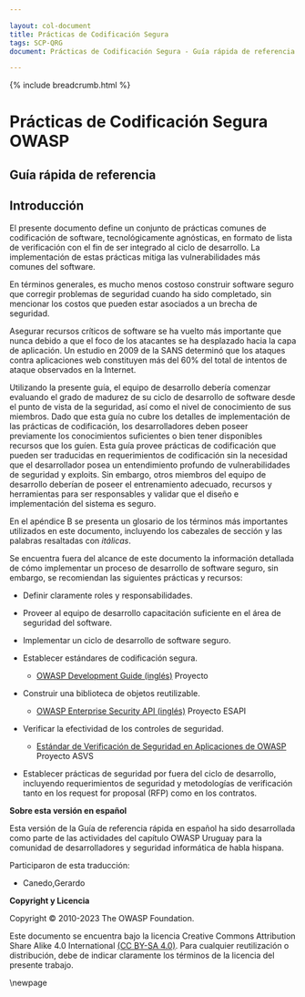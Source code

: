 ```yaml
---

layout: col-document
title: Prácticas de Codificación Segura
tags: SCP-QRG
document: Prácticas de Codificación Segura - Guía rápida de referencia

---
```


{% include breadcrumb.html %}
# Prácticas de Codificación Segura OWASP

## Guía rápida de referencia

## Introducción

El presente documento define un conjunto de prácticas comunes de
codificación de software, tecnológicamente agnósticas, en formato de
lista de verificación con el fin de ser integrado al ciclo de
desarrollo. La implementación de estas prácticas mitiga las
vulnerabilidades más comunes del software.

En términos generales, es mucho menos costoso construir software seguro
que corregir problemas de seguridad cuando ha sido completado, sin
mencionar los costos que pueden estar asociados a un brecha de seguridad.

Asegurar recursos críticos de software se ha vuelto más importante que
nunca debido a que el foco de los atacantes se ha desplazado hacia la
capa de aplicación. Un estudio en 2009 de la SANS determinó que los
ataques contra aplicaciones web constituyen más del 60% del total de
intentos de ataque observados en la Internet.

Utilizando la presente guía, el equipo de desarrollo debería comenzar
evaluando el grado de madurez de su ciclo de desarrollo de software
desde el punto de vista de la seguridad, así como el nivel de
conocimiento de sus miembros. Dado que esta guía no cubre los detalles
de implementación de las prácticas de codificación, los desarrolladores
deben poseer previamente los conocimientos suficientes o bien tener
disponibles recursos que los guíen. Esta guía provee prácticas de
codificación que pueden ser traducidas en requerimientos de codificación sin
la necesidad que el desarrollador posea un entendimiento profundo de
vulnerabilidades de seguridad y exploits. Sin embargo, otros miembros
del equipo de desarrollo deberían de poseer el entrenamiento adecuado,
recursos y herramientas para ser responsables y validar que el diseño e
implementación del sistema es seguro.

En el apéndice B se presenta un glosario de los términos más importantes
utilizados en este documento, incluyendo los cabezales de sección y las
palabras resaltadas con *itálicas*.

Se encuentra fuera del alcance de este documento la información
detallada de cómo implementar un proceso de desarrollo de software
seguro, sin embargo, se recomiendan las siguientes prácticas y recursos:

-   Definir claramente roles y responsabilidades.

-   Proveer al equipo de desarrollo capacitación suficiente en el área
    de seguridad del software.

-   Implementar un ciclo de desarrollo de software seguro.

-   Establecer estándares de codificación segura.

    -   [OWASP Development Guide (inglés)][guide] Proyecto

-   Construir una biblioteca de objetos reutilizable.

    -   [OWASP Enterprise Security API (inglés)][esapi] Proyecto ESAPI

-   Verificar la efectividad de los controles de seguridad.

    -   [Estándar de Verificación de Seguridad en Aplicaciones de OWASP][asvs] Proyecto ASVS

-   Establecer prácticas de seguridad por fuera del ciclo de desarrollo,
    incluyendo requerimientos de seguridad y metodologías de
    verificación tanto en los request for proposal (RFP) como en los
    contratos.

**Sobre esta versión en español**

Esta versión de la Guía de referencia rápida en español ha sido
desarrollada como parte de las actividades del capítulo OWASP Uruguay
para la comunidad de desarrolladores y seguridad informática de habla
hispana.

Participaron de esta traducción:

*  Canedo,Gerardo

**Copyright y Licencia**

Copyright © 2010-2023 The OWASP Foundation.

Este documento se encuentra bajo la licencia
Creative Commons Attribution Share Alike  4.0 International [(CC BY-SA 4.0)][CC-BY-SA-4.0].
Para cualquier reutilización o distribución, debe de indicar claramente los términos de la licencia del presente trabajo.

[CC-BY-SA-4.0]: https://creativecommons.org/licenses/by-sa/4.0/deed.es_ES

[asvs]: https://owasp.org/www-project-application-security-verification-standard/
[esapi]: https://owasp.org/www-project-enterprise-security-api/
[guide]: https://owasp.org/www-project-developer-guide/

\newpage
